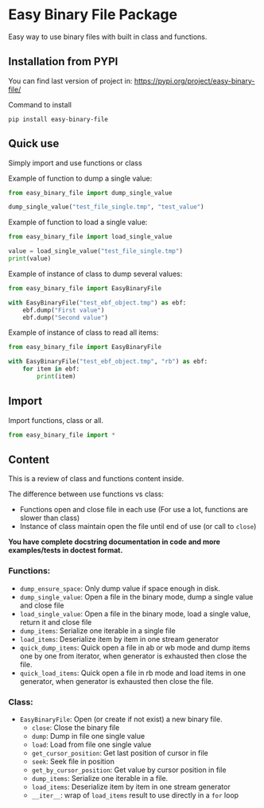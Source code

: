 # Easy Binary File Package

Easy way to use binary files with built in class and functions.

## Installation from PYPI
You can find last version of project in: https://pypi.org/project/easy-binary-file/

Command to install
```
pip install easy-binary-file
```

## Quick use
Simply import and use functions or class

Example of function to dump a single value:
```python
from easy_binary_file import dump_single_value

dump_single_value("test_file_single.tmp", "test_value")
```

Example of function to load a single value:
```python
from easy_binary_file import load_single_value

value = load_single_value("test_file_single.tmp")
print(value)
```

Example of instance of class to dump several values:
```python
from easy_binary_file import EasyBinaryFile

with EasyBinaryFile("test_ebf_object.tmp") as ebf:
    ebf.dump("First value")
    ebf.dump("Second value")
```

Example of instance of class to read all items:
```python
from easy_binary_file import EasyBinaryFile

with EasyBinaryFile("test_ebf_object.tmp", "rb") as ebf:
    for item in ebf:
        print(item)
```


## Import
Import functions, class or all.
```python
from easy_binary_file import *
```

## Content
This is a review of class and functions content inside.

The difference between use functions vs class: 
 * Functions open and close file in each use (For use a lot, functions are slower than class)
 * Instance of class maintain open the file until end of use (or call to `close`)

**You have complete docstring documentation in code and more examples/tests in doctest format.**

### Functions:

 * `dump_ensure_space`: Only dump value if space enough in disk.
 * `dump_single_value`: Open a file in the binary mode, dump a single value and close file
 * `load_single_value`: Open a file in the binary mode, load a single value, return it and close file
 * `dump_items`: Serialize one iterable in a single file
 * `load_items`: Deserialize item by item in one stream generator
 * `quick_dump_items`: Quick open a file in ab or wb mode and dump items one by one from iterator, when generator is exhausted then close the file.
 * `quick_load_items`: Quick open a file in rb mode and load items in one generator, when generator is exhausted then close the file.

### Class:
 * `EasyBinaryFile`: Open (or create if not exist) a new binary file.
    * `close`: Close the binary file
    * `dump`: Dump in file one single value
    * `load`: Load from file one single value
    * `get_cursor_position`: Get last position of cursor in file
    * `seek`: Seek file in position
    * `get_by_cursor_position`: Get value by cursor position in file
    * `dump_items`: Serialize one iterable in a file.
    * `load_items`: Deserialize item by item in one stream generator
    * `__iter__`: wrap of `load_items` result to use directly in a `for` loop
